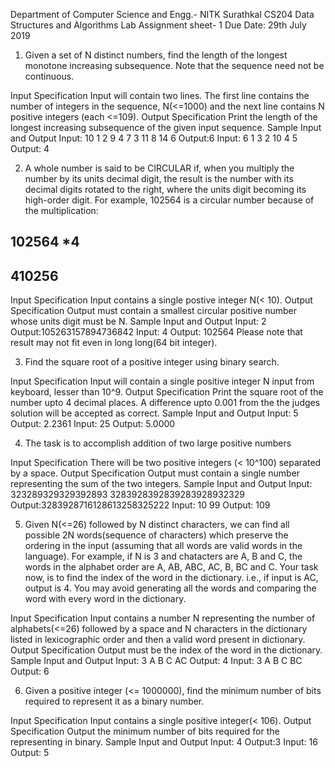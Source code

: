 Department of Computer Science and Engg.- NITK Surathkal
CS204 Data Structures and Algorithms Lab
Assignment sheet- 1  Due Date: 29th July 2019


1. Given a set of N distinct numbers, find the length of the longest monotone increasing subsequence. Note that the sequence need not be continuous.

Input Specification
Input will contain two lines. The first line contains the number of integers in the sequence, N(<=1000) and the next line contains N positive integers (each <=109). 
Output Specification
Print the length of the longest increasing subsequence of the given input sequence. 
Sample Input and Output
Input: 10
1 2 9 4 7 3 11 8 14 6
Output:6
Input: 6 
1 3 2 10 4 5
Output: 4

2. A whole number is said to be CIRCULAR if, when you multiply the number by its units decimal digit, the result is the number with its decimal digits rotated to the right, where the units digit becoming its high-order digit. For example, 102564 is a circular number because of the multiplication:

102564
*4
-------
410256
-------

Input Specification
Input contains a single postive integer N(< 10). 
Output Specification
Output must contain a smallest circular positive number whose units digit must be N. 
Sample Input and Output
Input: 2 
Output:105263157894736842
Input: 4
Output: 102564
Please note that result may not fit even in long long(64 bit integer). 

3. Find the square root of a positive integer using binary search. 

Input Specification
Input will contain a single positive integer N input from keyboard, lesser than 10^9. 
Output Specification
Print the square root of the number upto 4 decimal places. A difference upto 0.001 from the the judges solution will be accepted as correct. 
Sample Input and Output
Input: 5
Output: 2.2361
Input: 25
Output: 5.0000

4. The task is to accomplish addition of two large positive numbers 

Input Specification
There will be two positive integers (< 10^100) separated by a space. 
Output Specification
Output must contain a single number representing the sum of the two integers. 
Sample Input and Output
Input: 323289329329392893 3283928392839283928932329
Output:3283928716128613258325222
Input: 10 99
Output: 109

5. Given N(<=26) followed by N distinct characters, we can find all possible 2N words(sequence of characters) which preserve the ordering in the input (assuming that all words are valid words in the language). For example, if N is 3 and chatacters are A, B and C, the words in the alphabet order are A, AB, ABC, AC, B, BC and C. Your task now, is to find the index of the word in the dictionary. i.e., if input is AC, output is 4. You may avoid generating all the words and comparing the word with every word in the dictionary. 

Input Specification
Input contains a number N representing the number of alphabets(<=26) followed by a space and N characters in the dictionary listed in lexicographic order and then a valid word present in dictionary. 
Output Specification
Output must be the index of the word in the dictionary. 
Sample Input and Output
Input: 3 A B C AC 
Output: 4
Input: 3 A B C BC
Output: 6

6. Given a positive integer (<= 1000000), find the minimum number of bits required to represent it as a binary number. 

Input Specification
Input contains a single positive integer(< 106). 
Output Specification
Output the minimum number of bits required for the representing in binary. 
Sample Input and Output
Input: 4
Output:3
Input: 16 
Output: 5